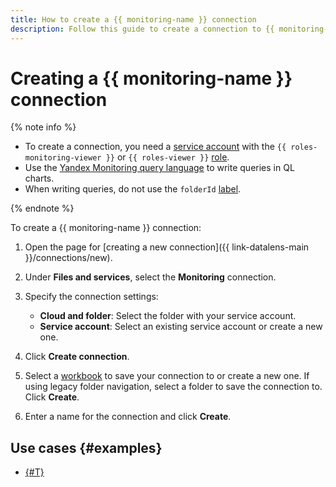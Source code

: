 ```yaml
---
title: How to create a {{ monitoring-name }} connection
description: Follow this guide to create a connection to {{ monitoring-name }}.
---
```


# Creating a {{ monitoring-name }} connection

{% note info %}

* To create a connection, you need a [service account](../../../iam/concepts/users/service-accounts.md) with the `{{ roles-monitoring-viewer }}` or `{{ roles-viewer }}` [role](../../../iam/operations/sa/assign-role-for-sa.md).
* Use the [Yandex Monitoring query language](../../../monitoring/concepts/querying.md) to write queries in QL charts.
* When writing queries, do not use the `folderId` [label](../../../monitoring/concepts/data-model.md#label).

{% endnote %}

To create a {{ monitoring-name }} connection:

1. Open the page for [creating a new connection]({{ link-datalens-main }}/connections/new).
1. Under **Files and services**, select the **Monitoring** connection.
1. Specify the connection settings:

   * **Cloud and folder**: Select the folder with your service account.
   * **Service account**: Select an existing service account or create a new one.

1. Click **Create connection**.
1. Select a [workbook](../../workbooks-collections/index.md) to save your connection to or create a new one. If using legacy folder navigation, select a folder to save the connection to. Click **Create**.
1. Enter a name for the connection and click **Create**.


## Use cases {#examples}

* [{#T}](../../tutorials/data-from-monitoring-visualization.md)
